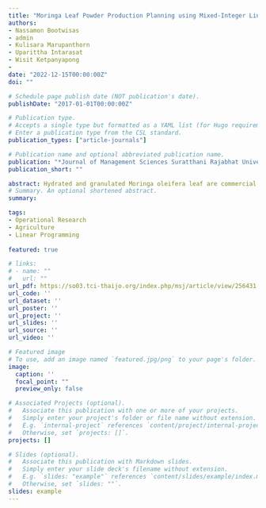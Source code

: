 ```yaml
---
title: "Moringa Leaf Powder Production Planning using Mixed-Integer Linear Programming"
authors:
- Nassamon Bootwisas
- admin
- Kulisara Marupanthorn
- Uparittha Intarasat
- Wisit Ketpanyapong
- 
date: "2022-12-15T00:00:00Z"
doi: ""

# Schedule page publish date (NOT publication's date).
publishDate: "2017-01-01T00:00:00Z"

# Publication type.
# Accepts a single type but formatted as a YAML list (for Hugo requirements).
# Enter a publication type from the CSL standard.
publication_types: ["article-journals"]

# Publication name and optional abbreviated publication name.
publication: "*Journal of Management Sciences Suratthani Rajabhat University, 9*(2), p. 269-292"
publication_short: ""

abstract: Hydrated and granulated Moringa oleifera leaf are commercial productions in Thai global markets. In this work, we proposed mixed-integer linear programming for managing the production of Moringa oleifera leaf powder. The models can generate the production plane to minimize production costs and serve all demands from customers. The models were solved by branch and bound algorithm coded in R language with twelve weeks of simulation. The researcher simulated two cases of the situation focusing on inventory cost management. The first case is a low inventory cost that represents Moringa oleifera leaf powder production in Rajamangala University of Technology Suvarnabhumi, Ayutthaya campus. The second is a high inventory cost that mimics middle or large business management. The results showed that planning using the models reduced the overall production cost by 7.06% compared to unplanned production for the low investor cost and 14.30% for the high investor cost. However, the conditions of the model must be satisfied before making a decision. Large-sized and middle-sized businesses should employ the model for managing production processes because their processing and costs are more complicated than the small-sized business.
# Summary. An optional shortened abstract.
summary:

tags:
- Operational Research
- Agriculture
- Linear Programming
  
featured: true

# links:
# - name: ""
#   url: ""
url_pdf: https://so03.tci-thaijo.org/index.php/msj/article/view/256431
url_code: ''
url_dataset: ''
url_poster: ''
url_project: ''
url_slides: ''
url_source: ''
url_video: ''

# Featured image
# To use, add an image named `featured.jpg/png` to your page's folder. 
image:
  caption: ''
  focal_point: ""
  preview_only: false

# Associated Projects (optional).
#   Associate this publication with one or more of your projects.
#   Simply enter your project's folder or file name without extension.
#   E.g. `internal-project` references `content/project/internal-project/index.md`.
#   Otherwise, set `projects: []`.
projects: []

# Slides (optional).
#   Associate this publication with Markdown slides.
#   Simply enter your slide deck's filename without extension.
#   E.g. `slides: "example"` references `content/slides/example/index.md`.
#   Otherwise, set `slides: ""`.
slides: example
---
```

